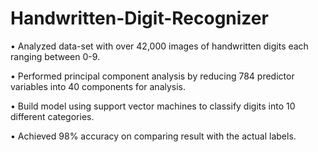 # Handwritten-Digit-Recognizer

•	Analyzed data-set with over 42,000 images of handwritten digits each ranging between 0-9.

•	Performed principal component analysis by reducing 784 predictor variables into 40 components for analysis.

•	Build model using support vector machines to classify digits into 10 different categories.

•	Achieved 98% accuracy on comparing result with the actual labels.
